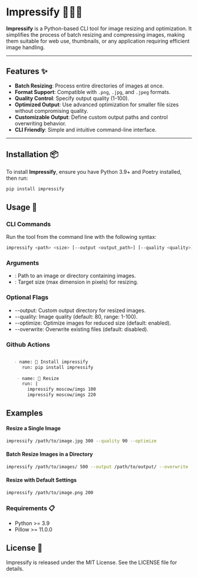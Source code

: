 # Impressify 🎨👨‍🎨

**Impressify** is a Python-based CLI tool for image resizing and optimization. It simplifies the process of batch resizing and compressing images, making them suitable for web use, thumbnails, or any application requiring efficient image handling.

---

## Features ✨

- **Batch Resizing**: Process entire directories of images at once.
- **Format Support**: Compatible with `.png`, `.jpg`, and `.jpeg` formats.
- **Quality Control**: Specify output quality (1-100).
- **Optimized Output**: Use advanced optimization for smaller file sizes without compromising quality.
- **Customizable Output**: Define custom output paths and control overwriting behavior.
- **CLI Friendly**: Simple and intuitive command-line interface.

---

## Installation 📦

To install **Impressify**, ensure you have Python 3.9+ and Poetry installed, then run:

```bash
pip install impressify
```


## Usage 🚀

### CLI Commands

Run the tool from the command line with the following syntax:



```bash
impressify <path> <size> [--output <output_path>] [--quality <quality>] [--optimize] [--overwrite]
```

### Arguments
- <path>: Path to an image or directory containing images.
- <size>: Target size (max dimension in pixels) for resizing.

### Optional Flags
- --output: Custom output directory for resized images.
- --quality: Image quality (default: 80, range: 1-100).
- --optimize: Optimize images for reduced size (default: enabled).
- --overwrite: Overwrite existing files (default: disabled).


### Github Actions

```markdown

   - name: 🥦 Install impressify
      run: pip install impressify
      
    - name: 🥒 Resize
      run: |
        impressify moscow/imgs 100
        impressify moscow/imgs 220

```

## Examples

#### Resize a Single Image

```bash
impressify /path/to/image.jpg 300 --quality 90 --optimize
```

#### Batch Resize Images in a Directory

```bash
impressify /path/to/images/ 500 --output /path/to/output/ --overwrite
```

#### Resize with Default Settings

```bash
impressify /path/to/image.png 200
```

### Requirements 📋
- Python >= 3.9
- Pillow >= 11.0.0


## License 📜

Impressify is released under the MIT License. See the LICENSE file for details.